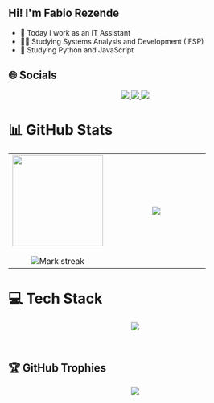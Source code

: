 ## Hi! I'm Fabio Rezende

- 🔭 Today I work as an IT Assistant
- 👨‍💻 Studying Systems Analysis and Development (IFSP)
- 🌱 Studying Python and JavaScript

## 🌐 Socials
<div align="center">
  <a href = "mailto:rezendefabio337@hotmail.com">
      <img src="https://img.shields.io/badge/-Gmail-%23333?style=for-the-badge&logo=gmail&logoColor=white" target="_blank">
  </a>
  <a href="https://www.linkedin.com/in/fabio-rezendee/" target="_blank">
      <img src="https://img.shields.io/badge/-LinkedIn-%230077B5?style=for-the-badge&logo=linkedin&logoColor=white" target="_blank">
  </a>
  <a href="https://instagram.com/rezendee_fabio" target="_blank">
    <img src="https://img.shields.io/badge/-Instagram-%23E4405F?style=for-the-badge&logo=instagram&logoColor=white" target="_blank">
   </a>
</div>

# 📊 GitHub Stats
<table align="center" style="border-collapse: collapse; border: none;">
  <tr border="none">
    <td width="50%" align="center">
      <img height="180em" src="https://github-readme-stats.vercel.app/api?username=Rezende-Fabio&show_icons=true&theme=dark&include_all_commits=true&count_private=true"/>
      <br></br>
      <img  title="🔥 Get streak stats for your profile at git.io/streak-stats" alt="Mark streak" src="https://github-readme-streak-stats.herokuapp.com/?user=Rezende-Fabio&theme=dark&hide_border=false" /> 
    </td>
    <td width="50%" align="center">
      <img  align="center"  src="https://github-readme-stats.anuraghazra1.vercel.app/api/top-langs/?username=Rezende-Fabio&theme=dark&hide_border=false&no-bg=true&no-frame=true&langs_count=10"/>
    </td>
  </tr>
</table>

# 💻 Tech Stack
<p align="center">
  <a href="https://skillicons.dev">
    <img src="https://skillicons.dev/icons?i=html,css,js,py,dart,flask,flutter,django,mysql,sqlite,postgres,docker,github,git" />
  </a>
</p>
<br>

## 🏆 GitHub Trophies
<div align="center">
  
  ![](https://github-profile-trophy.vercel.app/?username=Rezende-Fabio&theme=radical&no-frame=false&no-bg=true&margin-w=4)
</div>
  
##
<!--<div class="contacts" align="center">
   ![](https://visitor-badge.glitch.me/badge?page_id=Rezende-Fabio)
  ![Snake animation](https://github.com/Rezende-Fabio/Rezende-Fabio/blob/output/github-contribution-grid-snake.svg)
</div> --> 
  
